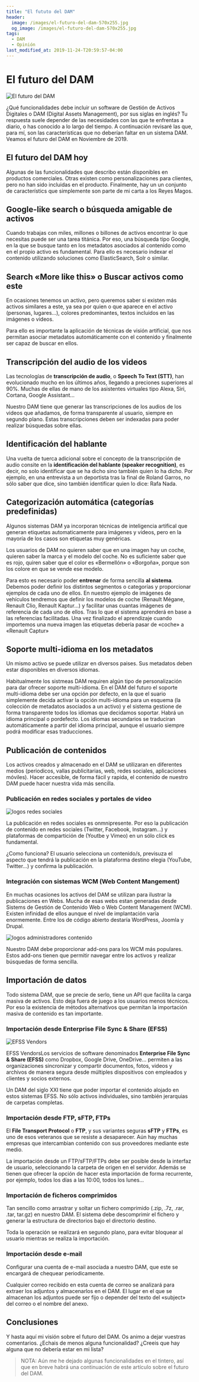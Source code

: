 ```yaml
---
title: "El fututo del DAM"
header:
  image: /images/el-futuro-del-dam-570x255.jpg
  og_image: /images/el-futuro-del-dam-570x255.jpg
tags:
  - DAM
  - Opinión
last_modified_at: 2019-11-24-T20:59:57-04:00  
---
```


# El futuro del DAM

![El futuro del DAM](/images/el-futuro-del-dam-570x255.jpg "El futuro del DAM")

¿Qué funcionalidades debe incluir un software de Gestión de Activos Digitales o DAM (Digital Assets Management), por sus siglas en inglés? Tu respuesta suele depender de las necesidades  con las que te enfrentas a diario, o has conocido a lo largo del tiempo. A continuación revisaré las que, para mí, son las características que no deberían faltar en un sistema DAM. Veamos el futuro del DAM en Noviembre de 2019.

## El futuro del DAM hoy
Algunas de las funcionalidades que describo están disponibles en productos comerciales. Otras existen como  personalizaciones para clientes, pero no han sido incluidas en el producto. Finalmente, hay un un conjunto de característics que simplemente son parte de mi carta a los Reyes Magos.

## Google-like search o búsqueda amigable de activos
Cuando trabajas con miles, millones o billones de activos encontrar lo que necesitas puede ser una tarea titánica. Por eso, una búsqueda tipo Google, en la que se busque tanto en los metadatos asociados al contenido como en el propio activo es fundamental. Para ello es necesario indexar el contenido utilizando soluciones como ElasticSearch, Solr o similar.

## Search «More like this» o Buscar activos como este
En ocasiones tenemos un activo, pero queremos saber si existen más activos similares a este, ya sea por quien o que aparece en el activo (personas, lugares…), colores predominantes, textos incluidos en las imágenes o videos.

Para ello es importante la aplicación de técnicas de visión artificial, que nos permitan asociar metadatos automáticamente con el contenido y finalmente ser capaz de buscar en ellos.

## Transcripción del audio de los videos
Las tecnologías de **transcripción de audio**, o **Speech To Text (STT)**, han evolucionado mucho en los últimos años, llegando a preciones superiores al 90%. Muchas de ellas de mano de los asistentes virtuales tipo Alexa, Siri, Cortana, Google Assistant…

Nuestro DAM tiene que generar las transcripciones de los audios de los videos  que añadamos, de forma transparente al usuario, siempre en segundo plano. Estas transcripciones deben ser indexadas para poder realizar búsquedas sobre ellas.

## Identificación del hablante
Una vuelta de tuerca adicional sobre el concepto de la transcripción de audio consite en la **identificación del hablante (speaker recognition)**, es decir, no solo identificar que se ha dicho sino también quien lo ha dicho. Por ejemplo, en una entrevista a un deportista tras la final de Roland Garros, no sólo saber que dice, sino también identificar quien lo dice:  Rafa Nada.

## Categorización automática (categorías predefinidas)
Algunos sistemas DAM ya incorporan técnicas de inteligencia artifical que generan etiquetas automaticamente para imágenes y videos, pero en la mayoría de los casos son etiquetas muy genéricas.

Los usuarios de DAM no quieren  saber que en una imagen hay un coche, quieren saber la marca y el modelo del coche. No es suficiente saber que es rojo, quiren saber que el color es «Bermellón» o «Borgoña», porque son los colore en que se vende ese modelo.

Para esto es necesario poder **entrenar** de forma sencilla **al sistema**. Debemos poder definir los distintos segmentos o categorías y proporcionar ejemplos de cada uno de ellos. En nuestro ejemplo de imágenes de vehículos tendremos que definir los modelos de coche (Renault Mégane, Renault Clio, Renault Kaptur…) y facilitar unas cuantas imágenes de referencia de cada uno de ellos. Tras lo que el sistema aprenderá en base a las referencias facilitadas. Una vez finalizado el aprendizaje cuando importemos una nueva imagen las etiquetas debería pasar de «coche» a «Renault Captur»

## Soporte multi-idioma en los metadatos
Un mismo activo se puede utilizar en diversos paises. Sus metadatos deben estar disponibles en diversos idiomas.

Habitualmente los sistmeas DAM requiren algún tipo de personalización para dar ofrecer soporte multi-idioma. En el DAM del futuro el soporte multi-idioma debe ser una opción por defecto, en la que el suario simplemente decida activar la opción multi-idioma para un esquema (la colección de metadatos asociados a un activo) y el sistema gestione de forma transparente todos los idiomas que decidamos soportar. Habrá un idioma principal  o pordefecto. Los idiomas secundarios se traduciran automáticamente a partir del idioma principal, aunque el usuario siempre podrá modificar esas traducciones.

## Publicación de contenidos
Los activos creados y almacenado en el DAM se utilizaran en diferentes medios (periodicos, vallas publicitarias, web, redes sociales, aplicaciones móviles). Hacer accesible, de forma fácil y rapida, el contenido de nuestro DAM puede hacer nuestra vida más sencilla.

### Publicación en redes sociales y portales de video

![logos redes sociales](/images/social-networks-logos-e1574552428618-744x340.png "logos redes sociales")
		                       
La publicación en redes sociales es onmnipresente. Por eso la publicación de contenido en redes sociales (Twitter, Facebook, Instagram…) y plataformas de compartición de (Youtbe y Vimeo) en un sólo click es fundamental.

¿Como funciona? El usuario selecciona un contenido/s, previsuza el aspecto que tendrá la publicación en la plataforma destino elegia (YouTube, Twitter…) y confirma la publicación.

### Integración con sistemas WCM (Web Content Mangement)
En muchas ocasiones los activos del DAM se utilizan para ilustrar la publicaciones en Webs. Mucha de esas webs estan generadas desde Sistems de Gestión de Contenido Web o Web Content Management (WCM). Existen infinidad de ellos aunque el nivel de implantación varía enormemente. Entre los de código abierto destaría WordPress, Joomla y Drupal.

![logos administradores contenido](/images/logos-administradores-contenido.jpg "logos administradores contenido")

Nuestro DAM debe proporcionar add-ons para los WCM más populares. Estos add-ons tienen que permitir navegar entre los activos y realizar búsquedas de forma sencilla.

## Importación de datos
Todo sistema DAM, que se precie de serlo, tiene un API que facilita la carga masiva de activos. Esto deja fuera de juego a los usuarios menos técnicos. Por eso la existencia de métodos alternativos que permitan la importación masiva de contenido es tan importante.

### Importación desde Enterprise File Sync & Share (EFSS)
![EFSS Vendors](/images/EFSS-Vendors-300x240.png "EFSS Vendors")

EFSS VendorsLos servicios de software denominados **Enterprise File Sync & Share (EFSS)** como Dropbox, Google Drive, OneDrive…  permiten a las organizaciones sincronizar y compartir documentos, fotos, videos y archivos de manera segura desde múltiples dispositivos con empleados y clientes y socios externos.

Un DAM del siglo XXI tiene que poder importar el contenido alojado en estos sistemas EFSS. No sólo activos individuales, sino también jerarquias de carpetas completas.

### Importación desde FTP, sFTP, FTPs
El **File Transport Protocol** o **FTP**, y sus variantes seguras **sFTP** y **FTPs**, es uno de esos veteranos que se resiste a desaparecer. Aún hay muchas empresas que intercambian contenido con sus proveedores mediante este medio.

La importación desde un FTP/sFTP/FTPs debe ser posible desde la interfaz de usuario, seleccionando la carpeta de origen en el servidor. Además se tienen que ofrecer la opción de hacer esta importación de forma recurrente, por ejemplo, todos los días a las 10:00,  todos los lunes…

### Importación de ficheros comprimidos
Tan sencillo como arrastrar y soltar un fichero comprimido (.zip, .7z, .rar, .tar, tar.gz) en nuestro DAM. El sistema debe descomprimir el fichero y generar la estructura de directorios bajo el directorio destino.

Toda la operación se realizará en segundo plano, para evitar bloquear al usuario mientras se realiza la importación.

### Importación desde e-mail
Configurar una cuenta de e-mail asociada a nuestro DAM, que este se encargará de chequear periodicamente.

Cualquier correo recibido en esta cuenta de correo se analizará para extraer los adjuntos y almacenarlos en el DAM. El lugar en el que se almacenan los adjuntos puede ser fijo o depender del texto del «subject» del correo o el nombre del anexo.

## Conclusiones
Y hasta aquí mi visión sobre el futuro del DAM. Os animo a dejar vuestras comentarios. ¿Echais de menos alguna funcionalidad? ¿Creeis que hay alguna que no debería estar en mi lista?

> NOTA: Aún me he dejado algunas funcionalidades en el tintero, así que en breve habrá una continuación de este artículo sobre el futuro del DAM.